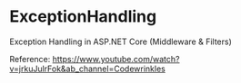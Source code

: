 # ExceptionHandling

Exception Handling in ASP.NET Core (Middleware & Filters)


Reference: https://www.youtube.com/watch?v=jrkuJulrFok&ab_channel=Codewrinkles
